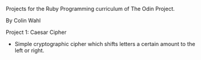 Projects for the Ruby Programming curriculum of The Odin Project.

By Colin Wahl

Project 1:
Caesar Cipher
- Simple cryptographic cipher which shifts letters a certain amount to the left or right.